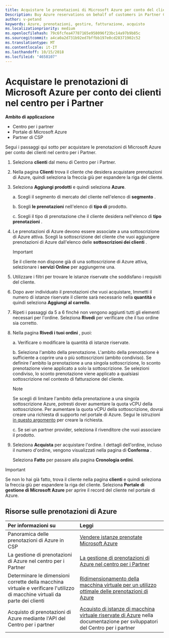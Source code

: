 ```yaml
---
title: Acquistare le prenotazioni di Microsoft Azure per conto del cliente | Centro per i partner
Description: Buy Azure reservations on behalf of customers in Partner Center.
author: v-petand
keywords: Azure, prenotazioni, gestire, fatturazione, acquisto
ms.localizationpriority: medium
ms.openlocfilehash: 79c6fcfea47787165e958096f23bc14a97b9b85c
ms.sourcegitcommit: a4ca0a2d731b92ed7bffbb197e0cd28371902c52
ms.translationtype: MT
ms.contentlocale: it-IT
ms.lasthandoff: 10/15/2018
ms.locfileid: "4658107"
---
```

# <a name="buy-microsoft-azure-reservations-on-behalf-of-your-customers-in-partner-center"></a>Acquistare le prenotazioni di Microsoft Azure per conto dei clienti nel centro per i Partner 

**Ambito di applicazione**

-  Centro per i partner
-  Portale di Microsoft Azure
-  Partner di CSP

Segui i passaggi qui sotto per acquistare le prenotazioni di Microsoft Azure per conto dei clienti nel centro per i Partner.

1. Seleziona **clienti** dal menu di Centro per i Partner.  

2. Nella pagina **Clienti** trova il cliente che desidera acquistare prenotazioni di Azure, quindi seleziona la freccia giù per espandere la riga del cliente.  

3. Seleziona **Aggiungi prodotti** e quindi seleziona **Azure**. 

    a. Scegli il segmento di mercato del cliente nell'elenco di **segmento** .

    b. Scegli **le prenotazioni** nell'elenco di **tipo di** prodotto.

    c. Scegli il tipo di prenotazione che il cliente desidera nell'elenco di **tipo prenotazioni** .

4. Le prenotazioni di Azure devono essere associate a una sottoscrizione di Azure attiva. Scegli la sottoscrizione del cliente che vuoi aggiungere prenotazioni di Azure dall'elenco delle **sottoscrizioni dei clienti** . 

    >[!IMPORTANT] 
    >Se il cliente non dispone già di una sottoscrizione di Azure attiva, selezionare i **servizi Online** per aggiungerne una. 

5. Utilizzare i filtri per trovare le istanze riservate che soddisfano i requisiti del cliente.  

6. Dopo aver individuato il prenotazioni che vuoi acquistare, Immetti il numero di istanze riservate il cliente sarà necessario nella **quantità** e quindi seleziona **Aggiungi al carrello**.  

7. Ripeti i passaggi da 5 a 6 finché non vengono aggiunti tutti gli elementi necessari per l'ordine. Seleziona **Rivedi** per verificare che il tuo ordine sia corretto.  

8. Nella pagina **Rivedi i tuoi ordini** , puoi: 

    a. Verificare o modificare la quantità di istanze riservate.

    b. Seleziona l'ambito della prenotazione. L'ambito della prenotazione è sufficiente a coprire una o più sottoscrizioni (ambito condiviso). Se definire l'ambito la prenotazione a una singola sottoscrizione, lo sconto prenotazione viene applicato a solo la sottoscrizione. Se selezioni condiviso, lo sconto prenotazione viene applicato a qualsiasi sottoscrizione nel contesto di fatturazione del cliente. 

     >[!NOTE]
    >Se scegli di limitare l'ambito della prenotazione a una singola sottoscrizione Azure, potresti dover aumentare la quota vCPU della sottoscrizione. Per aumentare la quota vCPU della sottoscrizione, dovrai creare una richiesta di supporto nel portale di Azure. Segui le istruzioni [in questo argomento](https://docs.microsoft.com/azure/azure-supportability/resource-manager-core-quotas-request) per creare la richiesta.    

    c. Se sei un partner provider, seleziona il rivenditore che vuoi associare il prodotto.

9. Seleziona **Acquista** per acquistare l'ordine. I dettagli dell'ordine, incluso il numero d'ordine, vengono visualizzati nella pagina di **Conferma** .    
     
     Seleziona **Fatto** per passare alla pagina **Cronologia ordini**. 

>[!IMPORTANT]
>Se non lo hai già fatto, trova il cliente nella pagina **clienti** e quindi seleziona la freccia giù per espandere la riga del cliente. Seleziona **Portale di gestione di Microsoft Azure** per aprire il record del cliente nel portale di Azure.

## <a name="azure-reservations-resources"></a>Risorse sulle prenotazioni di Azure
|**Per informazioni su**   |**Leggi**    |
|:-----------------------------|:-----------------|
|Panoramica delle prenotazioni di Azure in CSP  | [Vendere istanze prenotate Microsoft Azure](azure-reservations.md) |
|La gestione di prenotazioni di Azure nel centro per i Partner | [La gestione di prenotazioni di Azure nel centro per i Partner](azure-reservations-manage.md)
|Determinare le dimensioni corrette della macchina virtuale e verificare l'utilizzo di macchine virtuali da parte dei clienti   |[Ridimensionamento della macchina virtuale per un utilizzo ottimale delle prenotazioni di Azure](azure-usage.md)   |
|Acquisto di prenotazioni di Azure mediante l'API del Centro per i partner | [Acquisto di istanze di macchina virtuale riservate di Azure](https://docs.microsoft.com/partner-center/develop/purchase-azure-reservations) nella documentazione per sviluppatori del Centro per i partner

 


 

